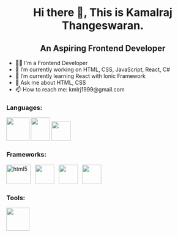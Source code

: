 <h1 align="center">Hi there 👋, This is Kamalraj Thangeswaran.</h1>

<h2 align="center">An Aspiring Frontend Developer</h2>
<ul>
  <li>👩‍💻 I'm a Frontend Developer</li>
  <li>🔭 I’m currently working on HTML, CSS, JavaScript, React, C#</li>
  <li>🌱 I’m currently learning React with Ionic Framework</li>
  <li>💬 Ask me about HTML, CSS</li>
  <li>📫 How to reach me: <a>kmlrj1999@gmail.com</a></li>
</ul>

<h3>Languages:</h3>


<a href="https://github.com/topics/html" rel="nofollow"><img src="https://github.com/kamalrajtz/kamalrajtz/assets/84303500/e40216c1-9f62-42b0-9c4f-f5fa0c87d56b" width="60" height="60" /></a> <a href="https://github.com/topics/css"><img src="https://github.com/kamalrajtz/kamalrajtz/assets/84303500/75ad4c87-1a55-4cc5-b5fa-ce52dbfe10d5" width="50" height="60" /></a> <a href="https://github.com/topics/javascript"><img src="https://github.com/kamalrajtz/kamalrajtz/assets/84303500/b5d14f57-b9b4-4374-bbda-10c15488905a" width="50" height="50" /></a>




<h3>Frameworks:</h3>



<p dir="auto">
<a href="https://getbootstrap.com/" rel="nofollow"><img src="https://github.com/kamalrajtz/kamalrajtz/assets/84303500/01a35d9f-5b33-47e0-9a41-f111ae5637f1" width="63" height="50" alt="html5" /></a>
&nbsp;
<a href="https://react.dev/"><img src="https://github.com/kamalrajtz/kamalrajtz/assets/84303500/b5cc96c4-b530-45d5-b316-fc40a82d1c4c" width="50" height="50" /></a>
&nbsp;
<a href="https://tailwindcss.com/"><img src="https://github.com/kamalrajtz/kamalrajtz/assets/84303500/4ad401de-1e2c-486a-9726-044d95ffff50" width="50" height="50" /></a>
&nbsp;
<a href="https://ionicframework.com/"><img src="https://github.com/kamalrajtz/kamalrajtz/assets/84303500/aa79c241-6816-4834-b1d8-e4ab57bdd1d9" width="50" height="50" /></a>
</p>

<h3>Tools:</h3>




<a href="https://helpx.adobe.com/photoshop/tutorials.html"><img src="https://github.com/kamalrajtz/kamalrajtz/assets/84303500/705250e6-fc11-4af8-a64a-bccb1a410bfc" width="60" height="60" /></a>
